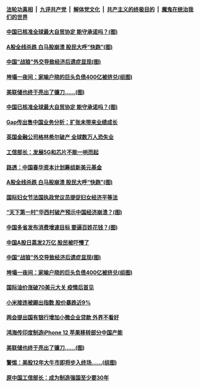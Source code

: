 

####  [法轮功真相](../../../../basic/blob/master/README.md?t=03092101) &nbsp;|&nbsp; [九评共产党](../../../../9ping.md/blob/master/README.md?t=03092101) &nbsp;|&nbsp; [解体党文化](../../../../jtdwh.md/blob/master/README.md?t=03092101)  &nbsp;|&nbsp; [共产主义的终极目的](../../../../gczydzjmd.md/blob/master/README.md?t=03092101) &nbsp;|&nbsp; [魔鬼在统治我们的世界](../../../../mgztzwmdsj.md/blob/master/README.md?t=03092101) 

#### [中国已核准全球最大自贸协定 能守承诺吗？(图)](../pages/p5/965008.md?t=03092101) 

#### [A股全线杀跌 白马股崩溃 股民大呼“快跑”(图)](../pages/p5/964965.md?t=03092101) 

#### [中国“战狼”外交导致经济后遗症显现(图)](../pages/p5/964906.md?t=03092101) 

#### [垮塌一夜间：家喻户晓的巨头负债400亿被挤兑(组图)](../pages/p5/964846.md?t=03092101) 


#### [美联储也终于亮出了镰刀……(图)](../pages/p5/964845.md?t=03092101) 

#### [中国已核准全球最大自贸协定 能守承诺吗？(图)](../pages/p5/965008.md?t=03092101) 

#### [Gap传出售中国业务分析：扩张未带来业绩成长](../pages/p5/964992.md?t=03092101) 

#### [英国金融公司格林希尔破产 全球数万人恐失业](../pages/p5/964991.md?t=03092101) 

#### [工信部长：发展5G和芯片不能一哄而起](../pages/p5/964989.md?t=03092101) 

#### [路透：中国春华资本计划筹组新美元基金](../pages/p5/964985.md?t=03092101) 

#### [A股全线杀跌 白马股崩溃 股民大呼“快跑”(图)](../pages/p5/964965.md?t=03092101) 

#### [国际妇女节法国执政党议员提促妇女经济平等法](../pages/p5/964963.md?t=03092101) 

#### [“天下第一村”华西村破产预示中国经济崩溃？(图)](../pages/p5/964956.md?t=03092101) 

#### [中国多省发布消费增速目标 要逼百姓花钱？(图)](../pages/p5/964923.md?t=03092101) 

#### [中国A股日蒸发2万亿 股民被吓懵了](../pages/p5/964914.md?t=03092101) 

#### [中国“战狼”外交导致经济后遗症显现(图)](../pages/p5/964906.md?t=03092101) 

#### [垮塌一夜间：家喻户晓的巨头负债400亿被挤兑(组图)](../pages/p5/964846.md?t=03092101) 

#### [国际油价涨破70美元大关 疫情后首见](../pages/p5/964897.md?t=03092101) 

#### [小米接连被踢出指数 股价暴跌近9%](../pages/p5/964894.md?t=03092101) 

#### [两会提出国有银行增加小微企业贷款 外界不看好](../pages/p5/964893.md?t=03092101) 

#### [鸿海传印度制造iPhone 12 苹果移转部分中国产能](../pages/p5/964890.md?t=03092101) 


#### [美联储也终于亮出了镰刀……(图)](../pages/p5/964845.md?t=03092101) 

#### [警惕：美股12年大牛市即将步入终场……(组图)](../pages/p5/964834.md?t=03092101) 

#### [原中国工信部长：成为制造强国至少要30年](../pages/p5/964808.md?t=03092101) 


